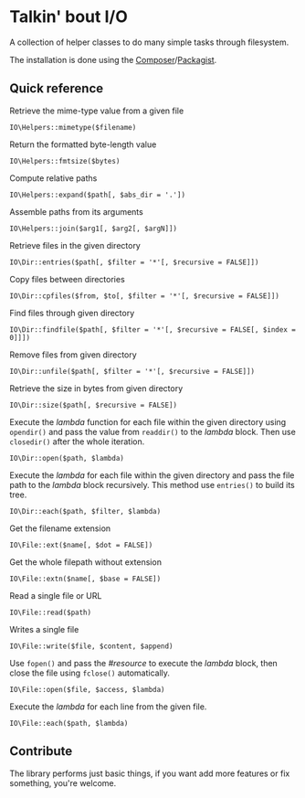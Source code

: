 Talkin' bout I/O
================

A collection of helper classes to do many simple tasks through filesystem.

The installation is done using the [Composer](http://getcomposer.org/)/[Packagist](https://packagist.org/).

Quick reference
---------------

Retrieve the mime-type value from a given file

    IO\Helpers::mimetype($filename)

Return the formatted byte-length value
    
    IO\Helpers::fmtsize($bytes)

Compute relative paths

    IO\Helpers::expand($path[, $abs_dir = '.'])

Assemble paths from its arguments
    
    IO\Helpers::join($arg1[, $arg2[, $argN]])

Retrieve files in the given directory

    IO\Dir::entries($path[, $filter = '*'[, $recursive = FALSE]])

Copy files between directories
    
    IO\Dir::cpfiles($from, $to[, $filter = '*'[, $recursive = FALSE]])

Find files through given directory

    IO\Dir::findfile($path[, $filter = '*'[, $recursive = FALSE[, $index = 0]]])
    
Remove files from given directory

    IO\Dir::unfile($path[, $filter = '*'[, $recursive = FALSE]])

Retrieve the size in bytes from given directory

    IO\Dir::size($path[, $recursive = FALSE])

Execute the _lambda_ function for each file within the given directory using `opendir()` and pass the value from `readdir()` to the _lambda_ block. Then use `closedir()` after the whole iteration.

    IO\Dir::open($path, $lambda)

Execute the _lambda_ for each file within the given directory and pass the file path to the _lambda_ block recursively. This method use `entries()` to build its tree.

    IO\Dir::each($path, $filter, $lambda)

Get the filename extension

    IO\File::ext($name[, $dot = FALSE])

Get the whole filepath without extension

    IO\File::extn($name[, $base = FALSE])

Read a single file or URL

    IO\File::read($path)
    
Writes a single file

    IO\File::write($file, $content, $append)

Use `fopen()` and pass the _#resource_ to execute the _lambda_ block, then close the file using `fclose()` automatically.

    IO\File::open($file, $access, $lambda)

Execute the _lambda_ for each line from the given file.

    IO\File::each($path, $lambda)

## Contribute

The library performs just basic things, if you want add more features
or fix something, you're welcome.